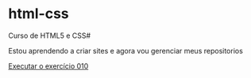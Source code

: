 # html-css
 Curso de HTML5 e CSS#

 Estou aprendendo a criar sites e agora vou gerenciar meus repositorios

<a href="https://renan007-g.github.io/html-css/desafios/Ex010/android01.html">Executar o exercício 010</a>

